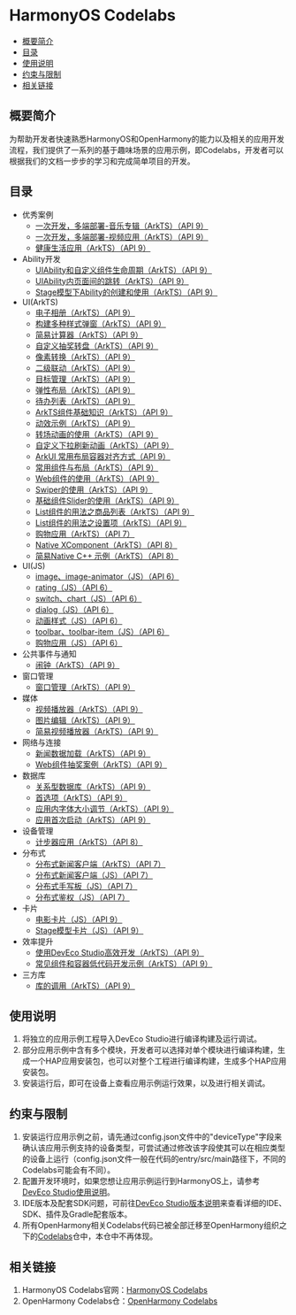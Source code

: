 # HarmonyOS Codelabs<a name="ZH-CN_TOPIC_0000001182715358"></a>

-   [概要简介](#section117915431558)
-   [目录](#sectionMenu)
-   [使用说明](#section1954919258619)
-   [约束与限制](#section682025019613)
-   [相关链接](#section01752910717)

## 概要简介<a name="section117915431558"></a>

为帮助开发者快速熟悉HarmonyOS和OpenHarmony的能力以及相关的应用开发流程，我们提供了一系列的基于趣味场景的应用示例，即Codelabs，开发者可以根据我们的文档一步步的学习和完成简单项目的开发。

## 目录<a name="sectionMenu"></a>

- 优秀案例
  - [一次开发，多端部署-音乐专辑（ArkTS）（API 9）](https://gitee.com/harmonyos/codelabs/tree/master/MultiDeviceMusic)
  - [一次开发，多端部署-视频应用（ArkTS）（API 9）](https://gitee.com/harmonyos/codelabs/tree/master/Multi_device_V2)
  - [健康生活应用（ArkTS）（API 9）](https://gitee.com/harmonyos/codelabs/tree/master/Healthy_life)
- Ability开发
  - [UIAbility和自定义组件生命周期（ArkTS）（API 9）](https://gitee.com/harmonyos/codelabs/tree/master/UIAbilityLifeCycle)
  - [UIAbility内页面间的跳转（ArkTS）（API 9）](https://gitee.com/harmonyos/codelabs/tree/master/PagesRouter)
  - [Stage模型下Ability的创建和使用（ArkTS）（API 9）](https://gitee.com/harmonyos/codelabs/tree/master/StageAbilityDemo)
- UI(ArkTS)
  - [电子相册（ArkTS）（API 9）](https://gitee.com/harmonyos/codelabs/tree/master/ElectronicAlbum)
  - [构建多种样式弹窗（ArkTS）（API 9）](https://gitee.com/harmonyos/codelabs/tree/master/MultipleDialog)
  - [简易计算器（ArkTS）（API 9）](https://gitee.com/harmonyos/codelabs/tree/master/SimpleCalculator)
  - [自定义抽奖转盘（ArkTS）（API 9）](https://gitee.com/harmonyos/codelabs/tree/master/CanvasComponent)
  - [像素转换（ArkTS）（API 9）](https://gitee.com/harmonyos/codelabs/tree/master/PixelConversion)
  - [二级联动（ArkTS）（API 9）](https://gitee.com/harmonyos/codelabs/tree/master/SecondLevelLinkage)
  - [目标管理（ArkTS）（API 9）](https://gitee.com/harmonyos/codelabs/tree/master/TargetManagement)
  - [弹性布局（ArkTS）（API 9）](https://gitee.com/harmonyos/codelabs/tree/master/FlexLayout)
  - [待办列表（ArkTS）（API 9）](https://gitee.com/harmonyos/codelabs/tree/master/ToDoListArkTS)
  - [ArkTS组件基础知识（ArkTS）（API 9）](https://gitee.com/harmonyos/codelabs/tree/master/RankingDemo)
  - [动效示例（ArkTS）（API 9）](https://gitee.com/harmonyos/codelabs/tree/master/Animation)
  - [转场动画的使用（ArkTS）（API 9）](https://gitee.com/harmonyos/codelabs/tree/master/TransitionAnimation)
  - [自定义下拉刷新动画（ArkTS）（API 9）](https://gitee.com/harmonyos/codelabs/tree/master/AnimateRefresh)
  - [ ArkUI 常用布局容器对齐方式（API 9）](https://gitee.com/harmonyos/codelabs/tree/master/LayoutAlign)
  - [常用组件与布局（ArkTS）（API 9）](https://gitee.com/harmonyos/codelabs/tree/master/ArkTSComponents)
  - [Web组件的使用（ArkTS）（API 9）](https://gitee.com/harmonyos/codelabs/tree/master/WebCookie)
  - [Swiper的使用（ArkTS）（API 9）](https://gitee.com/harmonyos/codelabs/tree/master/SwiperArkTS)
  - [基础组件Slider的使用（ArkTS）（API 9）](https://gitee.com/harmonyos/codelabs/tree/master/SliderExample)
  - [List组件的用法之商品列表（ArkTS）（API 9）](https://gitee.com/harmonyos/codelabs/tree/master/List)
  - [List组件的用法之设置项（ArkTS）（API 9）](https://gitee.com/harmonyos/codelabs/tree/master/List-HDC)
  - [购物应用（ArkTS）（API 7）](https://gitee.com/harmonyos/codelabs/tree/master/ShoppingEts)
  - [Native XComponent（ArkTS）（API 8）](https://gitee.com/harmonyos/codelabs/tree/master/NativeXComponent)
  - [简易Native C++ 示例（ArkTS）（API 8）](https://gitee.com/harmonyos/codelabs/tree/master/NativeTemplateDemo)
- UI(JS)
  - [image、image-animator（JS）（API 6）](https://gitee.com/harmonyos/codelabs/tree/master/ClickableImageJsDemo)
  - [rating（JS）（API 6）](https://gitee.com/harmonyos/codelabs/tree/master/RatingApplication)
  - [switch、chart（JS）（API 6）](https://gitee.com/harmonyos/codelabs/tree/master/SwitchApplication)
  - [dialog（JS）（API 6）](https://gitee.com/harmonyos/codelabs/tree/master/DialogDemo)
  - [动画样式（JS）（API 6）](https://gitee.com/harmonyos/codelabs/tree/master/AnimationDemo)
  - [toolbar、toolbar-item（JS）（API 6）](https://gitee.com/harmonyos/codelabs/tree/master/ToolbarApplication)
  - [购物应用（JS）（API 6）](https://gitee.com/harmonyos/codelabs/tree/master/ShoppingDemoJs)
- 公共事件与通知
  - [闹钟（ArkTS）（API 9）](https://gitee.com/harmonyos/codelabs/tree/master/AlarmClock)
- 窗口管理
  - [窗口管理（ArkTS）（API 9）](https://gitee.com/harmonyos/codelabs/tree/master/WindowManager)
- 媒体
  - [视频播放器（ArkTS）（API 9）](https://gitee.com/harmonyos/codelabs/tree/master/VideoPlayer)
  - [图片编辑（ArkTS）（API 9）](https://gitee.com/harmonyos/codelabs/tree/master/ImageEdit)
  - [简易视频播放器（ArkTS）（API 9）](https://gitee.com/harmonyos/codelabs/tree/master/SimpleVideo)
- 网络与连接
  - [新闻数据加载（ArkTS）（API 9）](https://gitee.com/harmonyos/codelabs/tree/master/NewsDataArkTS)
  - [Web组件抽奖案例（ArkTS）（API 9）](https://gitee.com/harmonyos/codelabs/tree/master/WebComponent)
- 数据库
  - [关系型数据库（ArkTS）（API 9）](https://gitee.com/harmonyos/codelabs/tree/master/Rdb)
  - [首选项（ArkTS）（API 9）](https://gitee.com/harmonyos/codelabs/tree/master/Preferences)
  - [应用内字体大小调节（ArkTS）（API 9）](https://gitee.com/harmonyos/codelabs/tree/master/SetAppFontSize)
  - [应用首次启动（ArkTS）（API 9）](https://gitee.com/harmonyos/codelabs/tree/master/FirstStartDemo_HOS)
- 设备管理
  - [计步器应用（ArkTS）（API 8）](https://gitee.com/harmonyos/codelabs/tree/master/StepsDemo)
- 分布式
  - [分布式新闻客户端（ArkTS）（API 7）](https://gitee.com/harmonyos/codelabs/tree/master/DistributeNewsETS)
  - [分布式新闻客户端（JS）（API 7）](https://gitee.com/harmonyos/codelabs/tree/master/DistributeNewsJS)
  - [分布式手写板（JS）（API 7）](https://gitee.com/harmonyos/codelabs/tree/master/JSDistributeDraw)
  - [分布式鉴权（JS）（API 7）](https://gitee.com/harmonyos/codelabs/tree/master/GameAuth)
- 卡片
  - [电影卡片（JS）（API 9）](https://gitee.com/harmonyos/codelabs/tree/master/MovieCard)
  - [Stage模型卡片（JS）（API 9）](https://gitee.com/harmonyos/codelabs/tree/master/StepsCardArkTS)
- 效率提升
  - [使用DevEco Studio高效开发（ArkTS）（API 9）](https://gitee.com/harmonyos/codelabs/tree/master/LoginDemo)
  - [常见组件和容器低代码开发示例（ArkTS）（API 9）](https://gitee.com/harmonyos/codelabs/tree/master/SuperVisualSample)
- 三方库
  - [库的调用（ArkTS）（API 9）](https://gitee.com/harmonyos/codelabs/tree/master/ThirdPartyLibrary)

## 使用说明<a name="section1954919258619"></a>

1.  将独立的应用示例工程导入DevEco Studio进行编译构建及运行调试。
2.  部分应用示例中含有多个模块，开发者可以选择对单个模块进行编译构建，生成一个HAP应用安装包，也可以对整个工程进行编译构建，生成多个HAP应用安装包。
3.  安装运行后，即可在设备上查看应用示例运行效果，以及进行相关调试。

## 约束与限制<a name="section682025019613"></a>

1.  安装运行应用示例之前，请先通过config.json文件中的"deviceType"字段来确认该应用示例支持的设备类型，可尝试通过修改该字段使其可以在相应类型的设备上运行（config.json文件一般在代码的entry/src/main路径下，不同的Codelabs可能会有不同）。
2.  配置开发环境时，如果您想让应用示例运行到HarmonyOS上，请参考[DevEco Studio使用说明](https://developer.harmonyos.com/cn/docs/documentation/doc-guides/tools_overview-0000001053582387)。
3.  IDE版本及配套SDK问题，可前往[DevEco Studio版本说明](https://developer.harmonyos.com/cn/docs/documentation/doc-releases/release_notes-0000001057597449)来查看详细的IDE、SDK、插件及Gradle配套版本。
4.  所有OpenHarmony相关Codelabs代码已被全部迁移至OpenHarmony组织之下的[Codelabs](https://gitee.com/openharmony/codelabs)仓中，本仓中不再体现。

## 相关链接<a name="section01752910717"></a>

1.  HarmonyOS Codelabs官网：[HarmonyOS Codelabs](https://developer.harmonyos.com/cn/documentation/codelabs/)
2.  OpenHarmony Codelabs仓：[OpenHarmony Codelabs](https://gitee.com/openharmony/codelabs)

